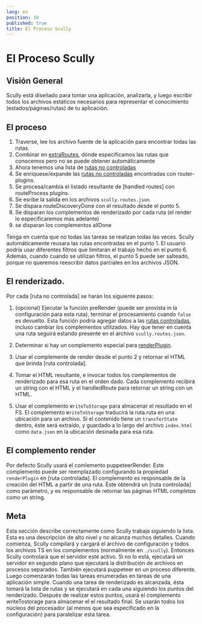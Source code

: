 ```yaml
---
lang: es
position: 10
published: true
title: El Proceso Scully
---
```


# El Proceso Scully

## Visión General

Scully está diseñado para tomar una aplicación, analizarla, y luego escribir todos los archivos estáticos necesarios para representar el conocimiento (estados/páginas/rutas) de tu aplicación.

## El proceso

1. Traverse, lee los archivo fuente de la aplicación para encontrar todas las rutas.
2. Combinar en [extraRoutes](/docs/Reference/config#extraroutes-string--string--promisestring--string), dónde especificamos las rutas que conocemos pero no se puede obtener automáticamente
3. Ahora tenemos una lista de [rutas no controladas]
4. Se enriquese/expande las [rutas no controladas] encontradas con router-plugins.
5. Se procesa/cambia el listado resultante de [handled routes] con routeProcess plugins.
6. Se esribe la salida en los archivos `scully.routes.json`.
7. Se dispara routeDiscoveryDone con el resultado desde el punto 5.
8. Se disparan los complementos de renderizado por cada ruta (el render lo especificaremos mas adelante)
9. se disparan los complementos allDone

Tenga en cuenta que no todas las tareas se realizan todas las veces. Scully automáticamente reusara las rutas encontradas en el punto 1. El usuario podría usar diferentes filtros que limitarán el trabajo hecho en el punto 6. Además, cuando cuando se utilizan filtros, el punto 5 puede ser salteado, porque no queremos reescribir datos parciales en los archivos JSON.

## El renderizado.

Por cada [ruta no controlada] se harán los siguiente pasos:

1. (opcional) Ejecutar la función preRender (puede ser provista in la configuración para esta ruta), terminar el procesamiento cuando `false` es devuelto. Esta función podría agregar datos a las [rutas controladas], incluso cambiar los complementos utilizados. Hay que tener en cuenta una ruta seguirá estando presente en el archivo `scully.routes.json`.
2. Determinar si hay un complemento especial para [renderPlugin](/docs/Reference/plugins/types/render.md).
3. Usar el complemente de render desde el punto 2 y retornar el HTML que brinda [ruta controlada].
4. Tomar el HTML resultante, e invocar todos los complementos de renderizado para esa ruta en el orden dado. Cada complemento recibirá un string con el HTML y el handledRoute para retornar un string con un HTML.

5. Usar el complemento `WriteToStorage` para almacenar el resultado en el FS. El complemento `WriteToStorage` traducirá la ruta.ruta en una ubicación para un archivo. Si el contenido tiene un `transferState` dentro, éste será extraído, y guardado a lo largo del archivo `index.html` como `data.json` en la ubicación desinada para esa ruta.

## El complemento render

Por defecto Scully usará el comlemento puppeteerRender. Este complemento puede ser reemplazado configurando la propiedad `renderPlugin` en [ruta controlada]. El complemento es responsable de la creación del HTML a partir de una ruta. Éste obtendrá un [ruta controlada] como parámetro, y es responsable de retornar las páginas HTML _completas_ como un string.

## Meta

Esta sección describe correctamente como Scully trabaja siguiendo la lista. Esta es una descripción de alto nivel y no alcanza muchos detalles.
Cuando comienza, Scully compilará y cargará el archivo de configuración y todos los archivos TS en los complementos (normalmente en `./scully`). Entonces Scully controlará que el servidor esté activo. Si no lo está, ejecutará un servidor en segundo plano que ejecutará la distribución de archivos en procesos separados. También ejecutará puppeteer en un proceso diferente.
Luego comenzarán todas las tareas enumeradas en tareas de una aplicación simple. Cuando una tarea de renderizado es alcanzada, ésta tomará la lista de rutas y se ejecutará en cada una siguiendo los puntos del renderizado. Después de realizar estos puntos, usará el complemento writeTostorage para almacenar el el resultado final. Se usarán todos los núcleos del procesador (al menos que sea especificado en la configuración) para paralelizar esta tarea.

[rutas controladas]: /docs/concepts/unhandled-routes
[rutas no controladas]: /docs/concepts/handled-routes
